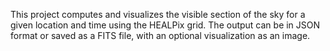 This project computes and visualizes the visible section of the sky for a given location and time using the HEALPix grid. The output can be in JSON format or saved as a FITS file, with an optional visualization as an image.

